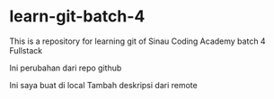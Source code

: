 # learn-git-batch-4

This is a repository for learning git of Sinau Coding Academy batch 4 Fullstack

Ini perubahan dari repo github

Ini saya buat di local
Tambah deskripsi dari remote
